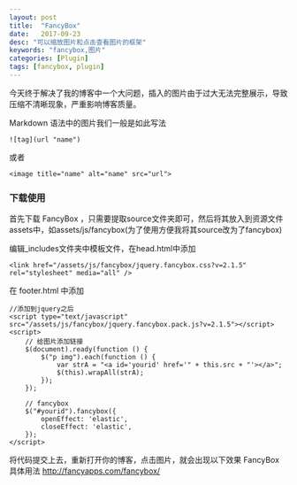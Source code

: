 ```yaml
---
layout: post
title:  "FancyBox"
date:   2017-09-23
desc: "可以缩放图片和点击查看图片的框架"
keywords: "fancybox,图片"
categories: [Plugin]
tags: [fancybox, plugin]
---
```



今天终于解决了我的博客中一个大问题，插入的图片由于过大无法完整展示，导致压缩不清晰现象，严重影响博客质量。

Markdown 语法中的图片我们一般是如此写法

    ![tag](url "name")

或者

    <image title="name" alt="name" src="url">


### 下载使用

首先下载 FancyBox ，只需要提取source文件夹即可，然后将其放入到资源文件assets中，如assets/js/fancybox(为了使用方便我将其source改为了fancybox)

编辑_includes文件夹中模板文件，在head.html中添加

    <link href="/assets/js/fancybox/jquery.fancybox.css?v=2.1.5" rel="stylesheet" media="all" />

在 footer.html 中添加
            
    //添加到jquery之后
    <script type="text/javascript" src="/assets/js/fancybox/jquery.fancybox.pack.js?v=2.1.5"></script>
    <script>
        // 给图片添加链接
        $(document).ready(function () {
            $("p img").each(function () {
                var strA = "<a id='yourid' href='" + this.src + "'></a>";
                $(this).wrapAll(strA);
            });
        });

        // fancybox
        $("#yourid").fancybox({
            openEffect: 'elastic',
            closeEffect: 'elastic',
        });
    </script>

将代码提交上去，重新打开你的博客，点击图片，就会出现以下效果
FancyBox 具体用法 http://fancyapps.com/fancybox/